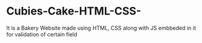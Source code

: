 # Cubies-Cake-HTML-CSS-
It is a Bakery Website made using HTML, CSS along  with JS embbeded in it for validation of certain field

